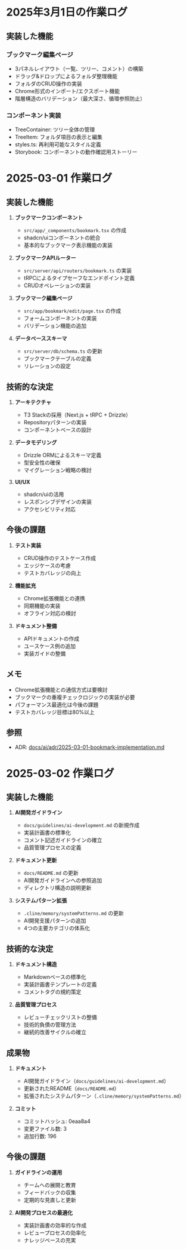 # 2025年3月1日の作業ログ

## 実装した機能

### ブックマーク編集ページ
- 3パネルレイアウト（一覧、ツリー、コメント）の構築
- ドラッグ&ドロップによるフォルダ整理機能
- フォルダのCRUD操作の実装 
- Chrome形式のインポート/エクスポート機能
- 階層構造のバリデーション（最大深さ、循環参照防止）

### コンポーネント実装
- TreeContainer: ツリー全体の管理
- TreeItem: フォルダ項目の表示と編集
- styles.ts: 再利用可能なスタイル定義
- Storybook: コンポーネントの動作確認用ストーリー

# 2025-03-01 作業ログ

## 実装した機能

1. **ブックマークコンポーネント**

   - `src/app/_components/bookmark.tsx` の作成
   - shadcn/uiコンポーネントの統合
   - 基本的なブックマーク表示機能の実装

2. **ブックマークAPIルーター**

   - `src/server/api/routers/bookmark.ts` の実装
   - tRPCによるタイプセーフなエンドポイント定義
   - CRUDオペレーションの実装

3. **ブックマーク編集ページ**

   - `src/app/bookmark/edit/page.tsx` の作成
   - フォームコンポーネントの実装
   - バリデーション機能の追加

4. **データベーススキーマ**
   - `src/server/db/schema.ts` の更新
   - ブックマークテーブルの定義
   - リレーションの設定

## 技術的な決定

1. **アーキテクチャ**

   - T3 Stackの採用（Next.js + tRPC + Drizzle）
   - Repositoryパターンの実装
   - コンポーネントベースの設計

2. **データモデリング**

   - Drizzle ORMによるスキーマ定義
   - 型安全性の確保
   - マイグレーション戦略の検討

3. **UI/UX**
   - shadcn/uiの活用
   - レスポンシブデザインの実装
   - アクセシビリティ対応

## 今後の課題

1. **テスト実装**

   - CRUD操作のテストケース作成
   - エッジケースの考慮
   - テストカバレッジの向上

2. **機能拡充**

   - Chrome拡張機能との連携
   - 同期機能の実装
   - オフライン対応の検討

3. **ドキュメント整備**
   - APIドキュメントの作成
   - ユースケース例の追加
   - 実装ガイドの整備

## メモ

- Chrome拡張機能との通信方式は要検討
- ブックマークの重複チェックロジックの実装が必要
- パフォーマンス最適化は今後の課題
- テストカバレッジ目標は80%以上

## 参照

- ADR: [docs/ai/adr/2025-03-01-bookmark-implementation.md](../adr/2025-03-01-bookmark-implementation.md)

# 2025-03-02 作業ログ

## 実装した機能

1. **AI開発ガイドライン**

   - `docs/guidelines/ai-development.md` の新規作成
   - 実装計画書の標準化
   - コメント記述ガイドラインの確立
   - 品質管理プロセスの定義

2. **ドキュメント更新**

   - `docs/README.md` の更新
   - AI開発ガイドラインへの参照追加
   - ディレクトリ構造の説明更新

3. **システムパターン拡張**
   - `.cline/memory/systemPatterns.md` の更新
   - AI開発支援パターンの追加
   - 4つの主要カテゴリの体系化

## 技術的な決定

1. **ドキュメント構造**

   - Markdownベースの標準化
   - 実装計画書テンプレートの定義
   - コメントタグの規約策定

2. **品質管理プロセス**
   - レビューチェックリストの整備
   - 技術的負債の管理方法
   - 継続的改善サイクルの確立

## 成果物

1. **ドキュメント**

   - AI開発ガイドライン（`docs/guidelines/ai-development.md`）
   - 更新されたREADME（`docs/README.md`）
   - 拡張されたシステムパターン（`.cline/memory/systemPatterns.md`）

2. **コミット**
   - コミットハッシュ: 0eaa8a4
   - 変更ファイル数: 3
   - 追加行数: 196

## 今後の課題

1. **ガイドラインの運用**

   - チームへの展開と教育
   - フィードバックの収集
   - 定期的な見直しと更新

2. **AI開発プロセスの最適化**
   - 実装計画書の効率的な作成
   - レビュープロセスの効率化
   - ナレッジベースの充実

